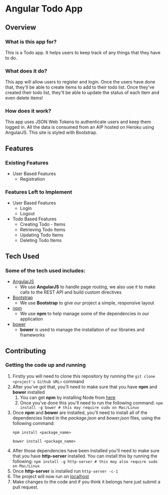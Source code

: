 # Angular Todo App

## Overview

### What is this app for?

This is a Todo app. It helps users to keep track of any things that they have to do.

### What does it do?

This app will allow users to register and login. Once the users have done that, they'll be able to create items to add to their todo list. Once they've created their todo list, they'll be able to update the status of each item and even delete items!

### How does it work?

This app uses JSON Web Tokens to authenticate users and keep them logged in. All the data is consumed from an AIP hosted on Heroku using AngularJS. This site is styled with Bootstrap.

## Features

### Existing Features

- User Based Features
    - Registration

### Features Left to Implement

- User Based Features
    - Login
    - Logout
- Todo Based Features
    - Creating Todo - Items
    - Retrieving Todo Items
    - Updating Todo Items
    - Deleting Todo Items

## Tech Used

### Some of the tech used includes:

- [AngularJS](https://angularjs.org/)
    - We use **AngularJS** to handle page routing, we also use it to make calls to the REST API and build custom directives
- [Bootstrap](http://getbootstrap.com/)
    - We use **Bootstrap** to give our project a simple, responsive layout
- [npm](https://www.npmjs.com/)
    - We use **npm** to help manage some of the dependencies in our application
- [bower](https://bower.io/)
    - **bower** is used to manage the installation of our libraries and frameworks

## Contributing

### Getting the code up and running

1. Firstly you will need to clone this repository by running the ```git clone <project's Github URL>``` command
2. After you've got that, you'll need to make sure that you have **npm** and **bower** installed
    1. You can get **npm** by installing Node from [here](https://nodejs.org/en/)
    2. Once you've done this you'll need to run the following command: `npm install -g bower # this may require sudo on Mac/Linux`
3. Once **npm** and **bower** are installed, you'll need to install all of the dependencies listed in the *package.json* and *bower.json* files, using the following command:
    ```
    npm install <package_name>

    bower install <package_name>
    ```
4. After those dependencies have been installed you'll need to make sure that you have **http-server** installed. You can install this by running the following: ```npm install -g http-server # this may also require sudo on Mac/Linux```
5. Once **http-server** is installed run ```http-server -c-1```
6. The project will now run on [localhost](http://127.0.0.1:8080)
7. Make changes to the code and if you think it belongs here just submit a pull request.
